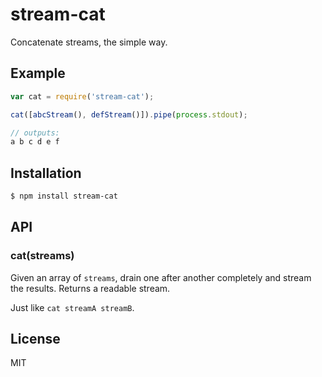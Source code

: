 
# stream-cat

  Concatenate streams, the simple way.

## Example

```js
var cat = require('stream-cat');

cat([abcStream(), defStream()]).pipe(process.stdout);

// outputs:
a b c d e f
```

## Installation

```bash
$ npm install stream-cat
```

## API

### cat(streams)

  Given an array of `streams`, drain one after another completely and stream the results. Returns a readable stream.

  Just like `cat streamA streamB`.

## License

  MIT

